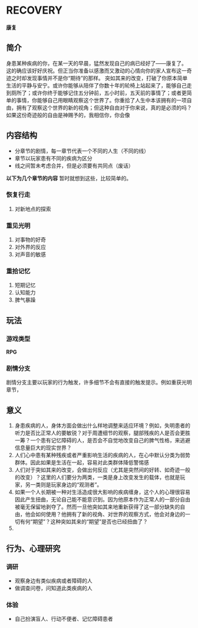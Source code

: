 # RECOVERY

**康复**

## 简介

身患某种疾病的你，在某一天的早晨，猛然发现自己的病已经好了——康复了。
这的确应该好好庆祝。但正当你准备以感激而又激动的心情向你的家人宣布这一奇迹之时却发现事情并不是你“期待”的那样。
突如其来的改变，打破了你原本简单生活的平静与安宁。或许你能够从陪伴了你数十年的轮椅上站起来了，能够自己走到厕所了；或许你终于能够记住五分钟前，五小时前，五天前的事情了；或者更简单的事情，你能够自己用眼睛观察这个世界了。你重拾了人生中本该拥有的一项自由，拥有了观察这个世界的新的视角；但这种自由对于你来说，真的是必须的吗？如果这份奇迹般的自由是神赐予的，我相信你，你会像

## 内容结构

* 分章节的剧情，每一章节代表一个不同的人生（不同的线）
* 章节以玩家患有不同的疾病为区分
* 线之间暂未考虑合并，但是必须要有共同点（废话）

**以下为几个章节的内容**
暂时就想到这些，比较简单的。

### 恢复行走

1. 对新地点的探索

### 重见光明

1. 对事物的好奇
2. 对外界的反应
3. 对声音的敏感

### 重拾记忆

1. 短期记忆
2. 认知能力
3. 脾气暴躁

## 玩法

### 游戏类型

**RPG**

### 剧情分支

剧情分支主要以玩家的行为触发，许多细节不会有直接的触发提示。例如重获光明章节，

## 意义

1. 身患疾病的人，身体方面会做出什么样地调整来适应环境？例如，失明患者的听力是否比正常人的要敏锐？对于周遭细节的观察，腿部残疾的人是否会更胜一筹？一个患有记忆障碍的人，是否会不自觉地改变自己的脾气性格，来逃避信息量巨大的现实世界？
1. 人们心中患有某种残疾或者严重影响生活的疾病的人，在心中默认分类为弱势群体。因此如果是生活在一起，容易对此类群体降低警惕感
2. 人们对于突如其来的改变，会做出何反应（尤其是突然间的好转、如奇迹一般的改变）？这里的人们要分为两类，一类是身上改变发生的载体，也就是玩家，另一类则是玩家身边的“观测者”。
3. 如果一个人长期被一种对生活造成很大影响的疾病缠身，这个人的心理很容易因此产生扭曲，无论自己能不能意识到。因为他原本作为正常人的一部分自由被毫无保留地剥夺了。然而一旦他突如其来地重新获得了这一部分缺失的自由，他会如何使用？他拥有了新的视角、对世界的观察方式，他会对身边的一切有何“期望”？这种突如其来的“期望”是否也已经扭曲了？
4. 

## 行为、心理研究

### 调研

* 观察身边有类似疾病或者障碍的人
* 做调查问卷，问知道此类疾病的人

### 体验

* 自己扮演盲人、行动不便者、记忆障碍患者

